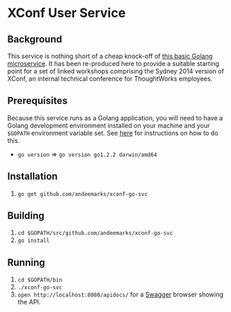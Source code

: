 XConf User Service
==================

Background
----------

This service is nothing short of a cheap knock-off of [this basic Golang microservice](http://geeklit.blogspot.com.au/2013/08/gorest-golang-web-services-simple.html).  It has been re-produced here to provide a suitable starting point for a set of linked workshops comprising the Sydney 2014 version of XConf, an internal technical conference for ThoughtWorks employees.

Prerequisites
-------------

Because this service runs as a Golang application, you will need to have a Golang development environment installed on your machine and your `$GOPATH` environment variable set.  See [here](https://code.google.com/p/go-wiki/wiki/GOPATH) for instructions on how to do this.

* `go version` => `go version go1.2.2 darwin/amd64`

Installation
------------

1. `go get github.com/andeemarks/xconf-go-svc` 

Building
--------

1. `cd $GOPATH/src/github.com/andeemarks/xconf-go-svc`
1. `go install`

Running
-------

1. `cd $GOPATH/bin`
1. `./xconf-go-svc`
1. `open http://localhost:8080/apidocs/` for a [Swagger](https://helloreverb.com/developers/swagger) browser showing the API.
